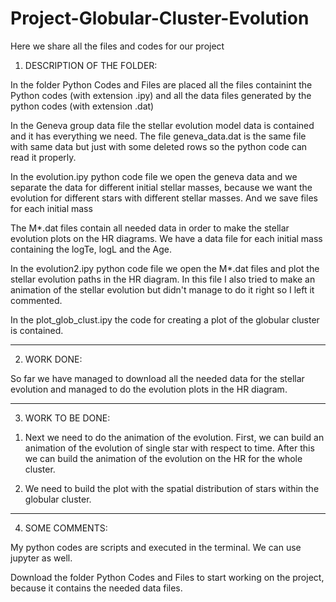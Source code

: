 # Project-Globular-Cluster-Evolution
Here we share all the files and codes for our project

1. DESCRIPTION OF THE FOLDER:

In the folder Python Codes and Files are placed all the files containint the Python codes (with extension .ipy) and all the data files generated by the python codes (with extension .dat)

In the Geneva group data file the stellar evolution model data is contained and it has everything we need. The file geneva_data.dat is the same file with same data but just with some deleted rows so the python code can read it properly.

In the evolution.ipy python code file we open the geneva data and we separate the data for different initial stellar masses, because we want the evolution for different stars with different stellar masses. And we save files for each initial mass

The M*.dat files contain all needed data in order to make the stellar evolution plots on the HR diagrams. We have a data file for each initial mass containing the logTe, logL and the Age.

In the evolution2.ipy python code file we open the M*.dat files and plot the stellar evolution paths in the HR diagram. In this file I also tried to make an animation of the stellar evolution but didn't manage to do it right so I left it commented. 

In the plot_glob_clust.ipy the code for creating a plot of the globular cluster is contained.

***********************************************************************************************************************

2. WORK DONE:

So far we have managed to download all the needed data for the stellar evolution and managed to do the evolution plots in the HR diagram.



***********************************************************************************************************************

3. WORK TO BE DONE:

1) Next we need to do the animation of the evolution.
First, we can build an animation of the evolution of single star with respect to time.
After this we can build the animation of the evolution on the HR for the whole cluster.

2) We need to build the plot with the spatial distribution of stars within the globular cluster.


**********************************************************************************************************************

4. SOME COMMENTS:

My python codes are scripts and executed in the terminal. We can use jupyter as well.

Download the folder Python Codes and Files to start working on the project, because it contains the needed data files.



